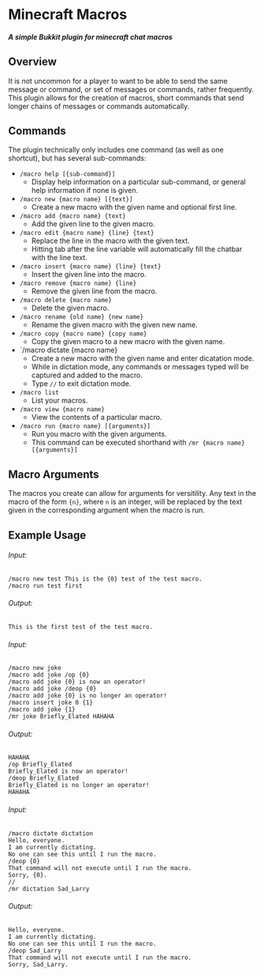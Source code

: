 # Minecraft Macros

##### A simple Bukkit plugin for minecraft chat macros


## Overview

It is not uncommon for a player to want to be able to send the same message or command, or set of messages or commands, rather frequently. This plugin allows for the creation of macros, short commands that send longer chains of messages or commands automatically.

## Commands

The plugin technically only includes one command (as well as one shortcut), but has several sub-commands:

- `/macro help [{sub-command}]`
  - Display help information on a particular sub-command, or general help information if none is given.
- `/macro new {macro name} [{text}]`
  - Create a new macro with the given name and optional first line.
- `/macro add {macro name} {text}`
  - Add the given line to the given macro.
- `/macro edit {macro name} {line} {text}`
  - Replace the line in the macro with the given text.
  - Hitting tab after the line variable will automatically fill the chatbar with the line text.
- `/macro insert {macro name} {line} {text}`
  - Insert the given line into the macro.
- `/macro remove {macro name} {line}`
  - Remove the given line from the macro.
- `/macro delete {macro name}`
  - Delete the given macro.
- `/macro rename {old name} {new name}`
  - Rename the given macro with the given new name.
- `/macro copy {macro name} {copy name}`
  - Copy the given macro to a new macro with the given name.
- `/macro dictate {macro name}
  - Create a new macro with the given name and enter dicatation mode.
  - While in dictation mode, any commands or messages typed will be captured and added to the macro.
  - Type `//` to exit dictation mode.
- `/macro list`
  - List your macros.
- `/macro view {macro name}`
  - View the contents of a particular macro.
- `/macro run {macro name} [{arguments}]`
  - Run you macro with the given arguments.
  - This command can be executed shorthand with `/mr {macro name} [{arguments}]`

## Macro Arguments

The macros you create can allow for arguments for versitility. Any text in the macro of the form `{n}`, where `n` is an integer, will be replaced by the text given in the corresponding argument when the macro is run.

## Example Usage

###### Input:
```
/macro new test This is the {0} test of the test macro.
/macro run test first
```
###### Output:
```
This is the first test of the test macro.
```

###### Input:
```
/macro new joke
/macro add joke /op {0}
/macro add joke {0} is now an operator!
/macro add joke /deop {0}
/macro add joke {0} is no longer an operator!
/macro insert joke 0 {1}
/macro add joke {1}
/mr joke Briefly_Elated HAHAHA
```
###### Output:
```
HAHAHA
/op Briefly_Elated
Briefly_Elated is now an operator!
/deop Briefly_Elated
Briefly_Elated is no longer an operator!
HAHAHA
```

###### Input:
```
/macro dictate dictation
Hello, everyone.
I am currently dictating.
No one can see this until I run the macro.
/deop {0}
That command will not execute until I run the macro.
Sorry, {0}.
//
/mr dictation Sad_Larry
```

###### Output:
```
Hello, everyone.
I am currently dictating.
No one can see this until I run the macro.
/deop Sad_Larry
That command will not execute until I run the macro.
Sorry, Sad_Larry.
```
